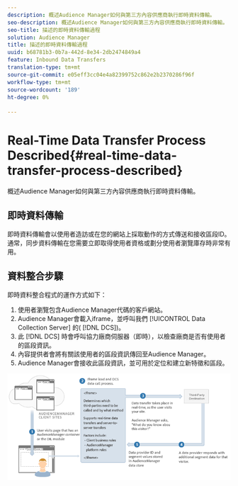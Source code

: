 ```yaml
---
description: 概述Audience Manager如何與第三方內容供應商執行即時資料傳輸。
seo-description: 概述Audience Manager如何與第三方內容供應商執行即時資料傳輸。
seo-title: 描述的即時資料傳輸過程
solution: Audience Manager
title: 描述的即時資料傳輸過程
uuid: b68781b3-0b7a-442d-8e34-2db2474849a4
feature: Inbound Data Transfers
translation-type: tm+mt
source-git-commit: e05eff3cc04e4a82399752c862e2b2370286f96f
workflow-type: tm+mt
source-wordcount: '189'
ht-degree: 0%

---
```



# Real-Time Data Transfer Process Described{#real-time-data-transfer-process-described}

概述Audience Manager如何與第三方內容供應商執行即時資料傳輸。

<!-- real-time-data-transfer-explained.xml -->

## 即時資料傳輸

即時資料傳輸會以使用者造訪或在您的網站上採取動作的方式傳送和接收區段ID。 通常，同步資料傳輸在您需要立即取得使用者資格或劃分使用者瀏覽庫存時非常有用。

## 資料整合步驟

即時資料整合程式的運作方式如下：

1. 使用者瀏覽包含Audience Manager代碼的客戶網站。
1. Audience Manager會載入iframe，並呼叫我們 [!UICONTROL Data Collection Server] 的( [!DNL DCS])。
1. 此 [!DNL DCS] 時會呼叫協力廠商伺服器（即時），以檢查廠商是否有使用者的區段資訊。
1. 內容提供者會將有關該使用者的區段資訊傳回至Audience Manager。
1. Audience Manager會接收此區段資訊，並可用於定位和建立新特徵和區段。

![](assets/rt_reduce70.png)